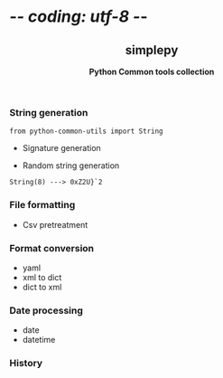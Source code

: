 # -*- coding: utf-8 -*-
<div align="center">

## simplepy

**Python Common tools collection**


</div>

<br>

### String generation
`from python-common-utils import String`

- Signature generation

- Random string generation
```
String(8) ---> 0xZ2U}`2
```

### File formatting

- Csv pretreatment

### Format conversion

- yaml
- xml to dict
- dict to xml

### Date processing

- date
- datetime

### History